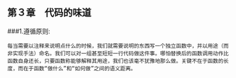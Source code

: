 ## 第３章　代码的味道
###1.遵循原则:
    
    每当需要以注释来说明点什么的时候，我们就需要说明的东西写一个独立函数中，并以用途（而非实现手法）命名。我们可以对一组甚至短短一行代码做这件事。哪怕替换后的函数调用动作比函数自身还长，只要函数称能够解释其用途，我们也该毫不犹豫地那么做。关键不在于函数的长度，而在于函数“做什么”和“如何做”之间的语义距离。
